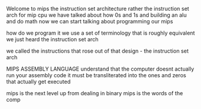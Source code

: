 Welcome to mips 
the instruction set architecture
rather the instruction set arch for mip cpu
we have talked about how 0s and 1s and building an alu and do math
now we can start talking about programming our mips 

how do we program it 
we use a set of terminology that is roughly equivalent 
we just heard the instruction set arch 

we called the instructions that rose out of that design - the instruction set arch

MIPS ASSEMBLY LANGUAGE
understand that the computer doesnt actually run your assembly code 
it must be transliterated into the ones and zeros that actually get executed 

mips is the next level up from dealing in binary 
mips is the words of the comp